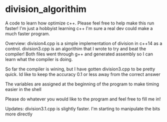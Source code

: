 # division_algorithim
A code to learn how optimize c++. Please feel free to help make this run faster!
I'm just a hobbyist learning c++ I'm sure a real dev could make a much faster program. 

Overview:
  division4.cpp is a simple implementation of division in c++14 as a control.
  division3.cpp is an algorithim that I wrote to try and beat the compiler!
  Both files went through g++ and generated assembly so I can learn what the compiler is doing.

  So far the compiler is wining, but I have gotten division3.cpp to be pretty quick.
  Id like to keep the accuracy 0.1 or less away from the correct answer

  The variables are assigned at the beginning of the program to make timing easier in the shell

  Please do whatever you would like to the program and feel free to fill me in!

  Updates:
    division3.1.cpp is slightly faster. I'm starting to manipulate the bits more directly
